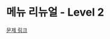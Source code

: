 # 메뉴 리뉴얼 - Level 2

[문제 링크](https://school.programmers.co.kr/learn/courses/30/lessons/72411?language=kotlin)
